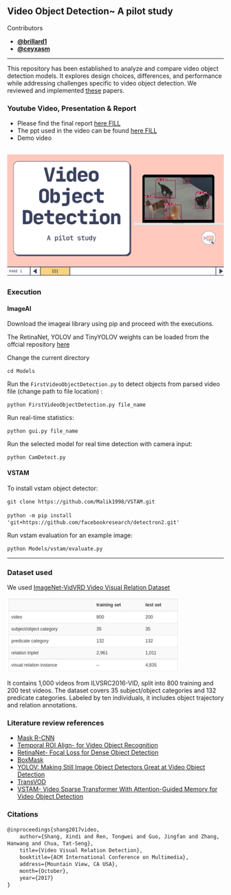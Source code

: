 ## Video Object Detection~ A pilot study

Contributors
* <strong>[@brillard1](https://github.com/brillard1)</strong>
* <strong>[@ceyxasm](https://github.com/ceyxasm)</strong>
---
This repository has been established to analyze and compare video object detection models. It explores design choices, differences, and performance while addressing challenges specific to video object detection. We reviewed and implemented [these](./papers/) papers.

### Youtube Video, Presentation & Report
* Please find the final report [here FILL]()
* The ppt used in the video can be found [here FILL]()
* Demo video

[![FILL](./assets/image.png)]() 
---

### Execution

#### ImageAI

Download the imageai library using pip and proceed with the executions.

The RetinaNet, YOLOV and TinyYOLOV weights can be loaded from the offcial repository [here](https://github.com/OlafenwaMoses/ImageAI/blob/master/imageai/Detection/VIDEO.md)

Change the current directory
```
cd Models
```
Run the `FirstVideoObjectDetection.py` to detect objects from parsed video file (change path to file location) :
```
python FirstVideoObjectDetection.py file_name
```

Run real-time statistics:
```
python gui.py file_name
```

Run the selected model for real time detection with camera input:
```
python CamDetect.py
```


#### VSTAM

To install vstam object detector:
```
git clone https://github.com/Malik1998/VSTAM.git

python -m pip install 'git+https://github.com/facebookresearch/detectron2.git'
```
Run vstam evaluation for an example image:
```
python Models/vstam/evaluate.py
```

---
### Dataset used

We used [ImageNet-VidVRD Video Visual Relation Dataset](https://xdshang.github.io/docs/imagenet-vidvrd.html)

![dataset](./assets/image2.png)

It contains 1,000 videos from ILVSRC2016-VID, split into 800 training and 200 test videos. The dataset covers 35 subject/object categories and 132 predicate categories. Labeled by ten individuals, it includes object trajectory and relation annotations.

### Literature review references
* [Mask R-CNN ](https://arxiv.org/pdf/1703.06870.pdf)
* [Temporal ROI Align- for Video Object Recognition](https://arxiv.org/pdf/2109.03495v2.pdf)
* [RetinaNet- Focal Loss for Dense Object Detection](https://arxiv.org/pdf/1708.02002.pdf)
* [BoxMask](https://arxiv.org/pdf/2210.06008v1.pdf) 
* [YOLOV: Making Still Image Object Detectors Great at Video Object Detection](https://arxiv.org/pdf/2208.09686v2.pdf)
* [TransVOD](https://ieeexplore.ieee.org/stamp/stamp.jsp?tp=&arnumber=9960850&tag=1)
* [VSTAM- Video Sparse Transformer With Attention-Guided Memory for Video Object Detection](https://ieeexplore.ieee.org/stamp/stamp.jsp?tp=&arnumber=9798833)

### Citations
```
@inproceedings{shang2017video,
    author={Shang, Xindi and Ren, Tongwei and Guo, Jingfan and Zhang, Hanwang and Chua, Tat-Seng},
    title={Video Visual Relation Detection},
    booktitle={ACM International Conference on Multimedia},
    address={Mountain View, CA USA},
    month={October},
    year={2017}
}
```

